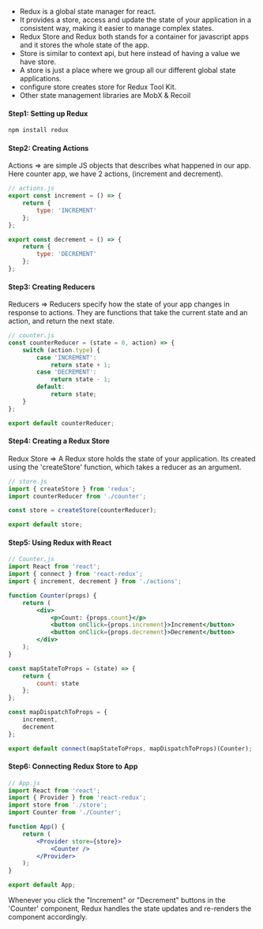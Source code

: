 - Redux is a global state manager for react.
- It provides a store, access and update the state of your application in a consistent way, making it easier to manage complex states.
- Redux Store and Redux both stands for a container for javascript apps and it stores the whole state of the app.
- Store is similar to context api, but here instead of having a value we have store.
- A store is just a place where we group all our different global state applications.
- configure store creates store for Redux Tool Kit.
- Other state management libraries are MobX & Recoil

#### Step1: Setting up Redux
```jsx
npm install redux
```

#### Step2: Creating Actions
Actions => are simple JS objects that describes what happened in our app.
Here counter app, we have 2 actions, (increment and decrement).
```jsx
// actions.js
export const increment = () => {
    return {
        type: 'INCREMENT'
    };
};

export const decrement = () => {
    return {
        type: 'DECREMENT'
    };
};

```

#### Step3: Creating Reducers
Reducers => Reducers specify how the state of your app changes in response to actions. 
They are functions that take the current state and an action, and return the next state.
```jsx
// counter.js
const counterReducer = (state = 0, action) => {
    switch (action.type) {
        case 'INCREMENT':
            return state + 1;
        case 'DECREMENT':
            return state - 1;
        default:
            return state;
    }
};

export default counterReducer;
```

#### Step4: Creating a Redux Store
Redux Store => A Redux store holds the state of your application. 
Its created using the 'createStore' function, which takes a reducer as an argument.

```jsx
// store.js
import { createStore } from 'redux';
import counterReducer from './counter';

const store = createStore(counterReducer);

export default store;

```

#### Step5: Using Redux with React

```jsx
// Counter.js
import React from 'react';
import { connect } from 'react-redux';
import { increment, decrement } from './actions';

function Counter(props) {
    return (
        <div>
            <p>Count: {props.count}</p>
            <button onClick={props.increment}>Increment</button>
            <button onClick={props.decrement}>Decrement</button>
        </div>
    );
}

const mapStateToProps = (state) => {
    return {
        count: state
    };
};

const mapDispatchToProps = {
    increment,
    decrement
};

export default connect(mapStateToProps, mapDispatchToProps)(Counter);
```

#### Step6: Connecting Redux Store to App
```jsx
// App.js
import React from 'react';
import { Provider } from 'react-redux';
import store from './store';
import Counter from './Counter';

function App() {
    return (
        <Provider store={store}>
            <Counter />
        </Provider>
    );
}

export default App;
```

Whenever you click the "Increment" or "Decrement" buttons in the 'Counter' component, Redux handles the state updates and re-renders the component accordingly.